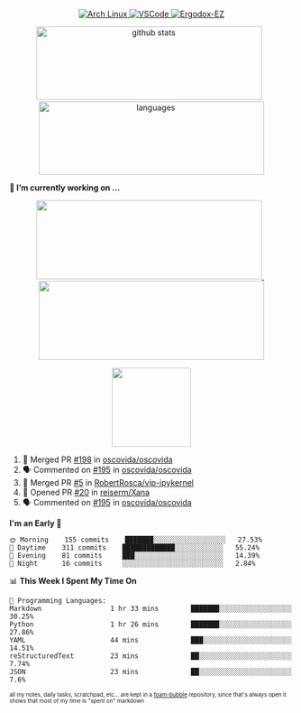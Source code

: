 <!--
**RobertRosca/RobertRosca** is a ✨ _special_ ✨ repository because its `README.md` (this file) appears on your GitHub profile.

Here are some ideas to get you started:

- 🔭 I’m currently working on ...
- 🌱 I’m currently learning ...
- 👯 I’m looking to collaborate on ...
- 🤔 I’m looking for help with ...
- 💬 Ask me about ...
- 📫 How to reach me: ...
- 😄 Pronouns: ...
- ⚡ Fun fact: ...
-->

<p align="center">
  <a href="https://www.archlinux.org/"> <img alt="Arch Linux" src="https://img.shields.io/badge/OS-Linux-informational?style=for-the-badge&logo=data:image/png;base64,iVBORw0KGgoAAAANSUhEUgAAABAAAAAQCAYAAAAf8/9hAAAACXBIWXMAAAsTAAALEwEAmpwYAAAA90lEQVQ4jZ3QPyvFcRTH8fNTV0qSlPzJajAwWK7yBMguD8AgiyzKpDwJuydg82dTZlFiURYTyi0lg7wMvrf77Xbv7/75LKfvOefzPud7IkqEubJ6qTCAB0z2C1j3r6N+AecJ8IahXs3T+NXQVq+AfZzgJwGeUenWPJ8Za9kW290CTrXWS8dbYLmNua69ToCrrPkRG7jIcq8YbmdebZpWTfkRfGb5g1bmArdZ0xeKrH6Z8u+4w2i9NpDiZkQs5syiKGTv7xTHI6IWETP59Aqe0oR7HGKhacNZ7OI69X1gChOBHdxgrfTCDdgSznCMscBK/t9uhSoG/wA7SnN2boysigAAAABJRU5ErkJggg=="> </a>
  <a href="https://code.visualstudio.com/"> <img alt="VSCode" src="https://img.shields.io/badge/Editor-VSCode-green?style=for-the-badge&logo=visual-studio-code&logoColor=white"> </a>
  <a href="https://ergodox-ez.com/"> <img alt="Ergodox-EZ" src="https://img.shields.io/badge/Keyboard-EZ-orange?style=for-the-badge"> </a>
 </p>
 
<p align="center">
  <img src="https://github-readme-stats.vercel.app/api?username=robertrosca&show_icons=true&theme=buefy&hide=stars&card_width=400" alt="github stats" height="130" width="400"/>
  &nbsp;
  <img src="https://github-readme-stats.vercel.app/api/top-langs/?username=robertrosca&layout=compact&theme=buefy&hide=jupyter%20notebook&card_width=400" alt="languages" height="130" width="400">
</p>

**🔭 I’m currently working on ...**

<p align="center">
  <a href="https://github.com/oscovida/oscovida"> <img src="https://github-readme-stats.vercel.app/api/pin/?username=oscovida&repo=oscovida&show_icons=true&theme=buefy&hide=stars&card_width=400" height="140" width="400"/> </a>
  &nbsp;
  <a href="https://github.com/reiserm/xana"> <img src="https://github-readme-stats.vercel.app/api/pin/?username=reiserm&repo=Xana&show_icons=true&theme=buefy&hide=stars&card_width=400" height="140" width="400"> </a>
</p>

<p align="center">
  <a href="https://github.com/RobertRosca/vip-ipykernel"> <img src="https://github-readme-stats.vercel.app/api/pin/?username=RobertRosca&repo=vip-ipykernel&show_icons=true&theme=buefy" height="140"/> </a>
</p>


<!--START_SECTION:activity-->
1. 🎉 Merged PR [#198](https://github.com//oscovida/oscovida/pull/198) in [oscovida/oscovida](https://github.com//oscovida/oscovida)
2. 🗣 Commented on [#195](https://github.com//oscovida/oscovida/issues/195) in [oscovida/oscovida](https://github.com//oscovida/oscovida)
3. 🎉 Merged PR [#5](https://github.com//RobertRosca/vip-ipykernel/pull/5) in [RobertRosca/vip-ipykernel](https://github.com//RobertRosca/vip-ipykernel)
4. 💪 Opened PR [#20](https://github.com//reiserm/Xana/pull/20) in [reiserm/Xana](https://github.com//reiserm/Xana)
5. 🗣 Commented on [#195](https://github.com//oscovida/oscovida/issues/195) in [oscovida/oscovida](https://github.com//oscovida/oscovida)
<!--END_SECTION:activity-->

<!--START_SECTION:waka-->
**I'm an Early 🐤** 

```text
🌞 Morning    155 commits    ███████░░░░░░░░░░░░░░░░░░   27.53% 
🌆 Daytime    311 commits    █████████████░░░░░░░░░░░░   55.24% 
🌃 Evening    81 commits     ███░░░░░░░░░░░░░░░░░░░░░░   14.39% 
🌙 Night      16 commits     ░░░░░░░░░░░░░░░░░░░░░░░░░   2.84%

```


📊 **This Week I Spent My Time On** 

```text
💬 Programming Languages: 
Markdown                 1 hr 33 mins        ███████░░░░░░░░░░░░░░░░░░   30.25% 
Python                   1 hr 26 mins        ███████░░░░░░░░░░░░░░░░░░   27.86% 
YAML                     44 mins             ███░░░░░░░░░░░░░░░░░░░░░░   14.51% 
reStructuredText         23 mins             ██░░░░░░░░░░░░░░░░░░░░░░░   7.74% 
JSON                     23 mins             ██░░░░░░░░░░░░░░░░░░░░░░░   7.6%

```


<!--END_SECTION:waka-->

<sub><sup>all my notes, daily tasks, scratchpad, etc... are kept in a <a href="https://foambubble.github.io/foam/"> foam-bubble</a> repository, since that's always open it shows that most of my time is "spent on" markdown</sup></sub>
